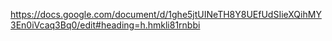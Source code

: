 https://docs.google.com/document/d/1ghe5jtUINeTH8Y8UEfUdSIieXQihMY3En0iVcaq3Bq0/edit#heading=h.hmkli81rnbbi
